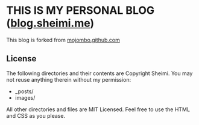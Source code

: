 THIS IS MY PERSONAL BLOG ([blog.sheimi.me](https://blog.sheimi.me))
=================================================================

This blog is forked from [mojombo.github.com](https://github.com/mojombo/mojombo.github.com)

License
-------
The following directories and their contents are Copyright Sheimi. 
You may not reuse anything therein without my permission:

* _posts/
* images/

All other directories and files are MIT Licensed. Feel free to use the HTML and CSS as you please. 
